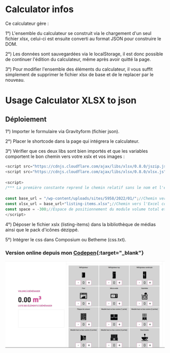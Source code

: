 # Calculator infos

Ce calculateur gère : 

1°) L'ensemble du calculateur se construit via le chargement d'un seul fichier xlsx, celui-ci est ensuite converti au format JSON pour construire le DOM.

2°) Les données sont sauvegardées via le localStorage, il est donc possible de continuer l'édition du calculateur, même après avoir quitté la page.

3°) Pour modifier l'ensemble des éléments du calculateur, il vous suffit simplement de supprimer le fichier xlsx de base et de le replacer par le nouveau.

# Usage Calculator XLSX to json

## Déploiement

1°) Importer le formulaire via Gravityform (fichier json).

2°) Placer le shortcode dans la page qui intégrera le calculateur.

3°) Vérifier que ces deux libs sont bien importés et que les variables comportent le bon chemin vers votre xslx et vos images : 
```javascript
<script src="https://cdnjs.cloudflare.com/ajax/libs/xlsx/0.8.0/jszip.js"></script>
<script src="https://cdnjs.cloudflare.com/ajax/libs/xlsx/0.8.0/xlsx.js"></script>

<script>
/*** La première constante reprend le chemin relatif sans le nom et l'extension de vos icones et du fichier xlsx (que vous récupérez une fois ceux-ci mis en bibliothèque), la seconde comporte la base url et le nom du fichier xlsx et le dernier permet de paramètrer l'espacement au scroll du conteneur de volume total ***/

const base_url = "/wp-content/uploads/sites/5958/2022/01/";//Chemin vers les images (sans nom et extension de celles-ci)
const xlsx_url = base_url+"listing-items.xlsx";//Chemin vers l'Excel comportant les éléments traités.
const space = -300;//Espace de positionnement du module volume total et liste d'item (fixé via le scroll)
</script>
```

4°) Déposer le fichier xslx (listing-items) dans la bibliothèque de médias ainsi que le pack d'icônes dézippé.


5°) Intégrer le css dans Composium ou Betheme (css.txt).

### Version online depuis mon [Codepen](https://codepen.io/artkabis/pen/wvXWrmB){:target="_blank"}


![Screen calcullator](https://github.com/artkabis/toolsWP/blob/main/demenagement-calculator/sources/screen-calculator.JPG)
